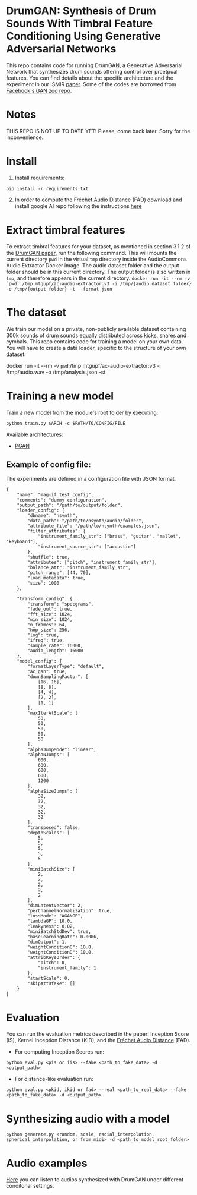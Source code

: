 # DrumGAN: Synthesis of Drum Sounds With Timbral Feature Conditioning Using Generative Adversarial Networks
This repo contains code for running DrumGAN, a Generative Adversarial Network that synthesizes drum sounds offering control over prcetpual features. You can find details about the specific architecture and the experiment in our ISMIR [paper](). Some of the codes are borrowed from [Facebook's GAN zoo repo](https://github.com/facebookresearch/pytorch_GAN_zoo).

# Notes
THIS REPO IS NOT UP TO DATE YET! Please, come back later. Sorry for the inconvenience.

# Install
1) Install requirements:

```
pip install -r requirements.txt
```
2) In order to compute the Fréchet Audio Distance (FAD) download and install google AI repo following the instructions [here](https://github.com/google-research/google-research/tree/master/frechet_audio_distance)

# Extract timbral features
To extract timbral features for your dataset, as mentioned in section 3.1.2 of the [DrumGAN paper](https://arxiv.org/pdf/2008.12073), run the following command. This will mounts the current directory `pwd` in the virtual `tmp` directory inside the AudioCommons Audio Extractor Docker image. The audio dataset folder and the output folder should be in this current directory. The output folder is also written in `tmp`, and therefore appears in the current directory.
```docker run -it --rm -v `pwd`:/tmp mtgupf/ac-audio-extractor:v3 -i /tmp/{audio dataset folder} -o /tmp/{output folder} -t --format json```

# The dataset
We train our model on a private, non-publicly available dataset containing 300k sounds of drum sounds equally distributed across kicks, snares and cymbals. This repo contains code for training a model on your own data. You will have to create a data loader, specific to the structure of your own dataset. 

docker run -it --rm -v `pwd`:/tmp mtgupf/ac-audio-extractor:v3 -i /tmp/audio.wav -o /tmp/analysis.json -st

# Training a new model
Train a new model from the module's root folder by executing:
```
python train.py $ARCH -c $PATH/TO/CONFIG/FILE
```
Available architectures:
* [PGAN](https://arxiv.org/abs/1710.10196)
## Example of config file:
The experiments are defined in a configuration file with JSON format.
```
{
    "name": "mag-if_test_config",
    "comments": "dummy configuration",
    "output_path": "/path/to/output/folder",
    "loader_config": {
        "dbname": "nsynth",
        "data_path": "/path/to/nsynth/audio/folder",
        "attribute_file": "/path/to/nsynth/examples.json",
        "filter_attributes": {
            "instrument_family_str": ["brass", "guitar", "mallet", "keyboard"],
            "instrument_source_str": ["acoustic"]
        },
        "shuffle": true,
        "attributes": ["pitch", "instrument_family_str"],
        "balance_att": "instrument_family_str",
        "pitch_range": [44, 70],
        "load_metadata": true,
        "size": 1000
    },
        
    "transform_config": {
        "transform": "specgrams",
        "fade_out": true,
        "fft_size": 1024,
        "win_size": 1024,
        "n_frames": 64,
        "hop_size": 256,
        "log": true,
        "ifreq": true,
        "sample_rate": 16000,
        "audio_length": 16000
    },
    "model_config": {
        "formatLayerType": "default",
        "ac_gan": true,
        "downSamplingFactor": [
            [16, 16],
            [8, 8],
            [4, 4],
            [2, 2],
            [1, 1]
        ],
        "maxIterAtScale": [
            50,
            50,
            50,
            50,
            50
        ],
        "alphaJumpMode": "linear",
        "alphaNJumps": [
            600,
            600,
            600,
            600,
            1200
        ],
        "alphaSizeJumps": [
            32,
            32,
            32,
            32,
            32
        ],
        "transposed": false,
        "depthScales": [
            5,
            5,
            5,
            5,
            5
        ],
        "miniBatchSize": [
            2,
            2,
            2,
            2,
            2
        ],
        "dimLatentVector": 2,
        "perChannelNormalization": true,
        "lossMode": "WGANGP",
        "lambdaGP": 10.0,
        "leakyness": 0.02,
        "miniBatchStdDev": true,
        "baseLearningRate": 0.0006,
        "dimOutput": 1,
        "weightConditionG": 10.0,
        "weightConditionD": 10.0,
        "attribKeysOrder": {
            "pitch": 0,
            "instrument_family": 1
        },
        "startScale": 0,
        "skipAttDfake": []
    }
}

```

# Evaluation
You can run the evaluation metrics described in the paper: Inception Score (IS), Kernel Inception Distance (KID), and the [Fréchet Audio Distance](https://arxiv.org/abs/1812.08466) (FAD).

* For computing Inception Scores run:
```
python eval.py <pis or iis> --fake <path_to_fake_data> -d <output_path>
```

* For distance-like evaluation run:
```
python eval.py <pkid, ikid or fad> --real <path_to_real_data> --fake <path_to_fake_data> -d <output_path>
```

# Synthesizing audio with a model
```
python generate.py <random, scale, radial_interpolation, spherical_interpolation, or from_midi> -d <path_to_model_root_folder>
```
# Audio examples
[Here](https://sites.google.com/view/drumgan) you can listen to audios synthesized with DrumGAN under different conditonal settings.

